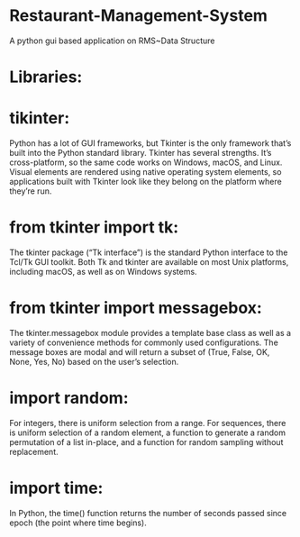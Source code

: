 # Restaurant-Management-System
A python gui based application on RMS~Data Structure


# Libraries:

# tikinter:
Python has a lot of GUI frameworks, but Tkinter is the only framework that’s built into the Python standard library. Tkinter has several strengths. It’s cross-platform, so the same code works on Windows, macOS, and Linux. Visual elements are rendered using native operating system elements, so applications built with Tkinter look like they belong on the platform where they’re run.

# from tkinter import tk:
The tkinter package (“Tk interface”) is the standard Python interface to the Tcl/Tk GUI toolkit. Both Tk and tkinter are available on most Unix platforms, including macOS, as well as on Windows systems.
# from tkinter import messagebox:
The tkinter.messagebox module provides a template base class as well as a variety of convenience methods for commonly used configurations. The message boxes are modal and will return a subset of (True, False, OK, None, Yes, No) based on the user’s selection.
# import random:
For integers, there is uniform selection from a range. For sequences, there is uniform selection of a random element, a function to generate a random permutation of a list in-place, and a function for random sampling without replacement.
# import time:
In Python, the time() function returns the number of seconds passed since epoch (the point where time begins).
